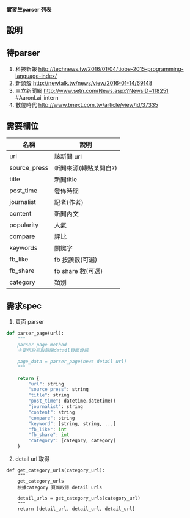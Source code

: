 #### 實習生parser 列表

說明
---

待parser
---

1. 科技新報        http://technews.tw/2016/01/04/tiobe-2015-programming-language-index/
2. 新頭殼      http://newtalk.tw/news/view/2016-01-14/69148
3. 三立新聞網      http://www.setn.com/News.aspx?NewsID=118251  #AaronLai_intern
4. 數位時代        http://www.bnext.com.tw/article/view/id/37335

需要欄位
---

名稱| 說明
---|---
url| 該新聞 url
source_press| 新聞來源(轉貼某間自?)
title| 新聞title
post_time| 發佈時間
journalist| 記者(作者)
content| 新聞內文
popularity| 人氣
compare| 評比
keywords| 關鍵字
fb_like| fb 按讚數(可選)
fb_share| fb share 數(可選)
category| 類別


需求spec
---
1. 頁面 parser
```python
def parser_page(url):
    """
    parser page method 
    主要用於抓取新聞detail頁面資訊

    page_data = parser_page(news detail url)
    """

    return {
        "url": string
        "source_press": string
        "title": string
        "post_time": datetime.datetime()
        "journalist": string
        "content": string
        "compare": string
        "keyword": [string, string, ...]
        "fb_like": int
        "fb_share": int
        "category": [category, category]
    }
```

2. detail url 取得
```
def get_category_urls(category_url):
    """ 
    get_category_urls
    根據category 頁面取得 detail urls 

    detail_urls = get_category_urls(category_url)
    """
    return [detail_url, detail_url, detail_url]

```

